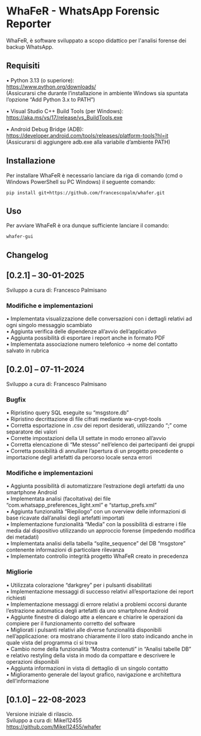 # WhaFeR - WhatsApp Forensic Reporter

WhaFeR, è software sviluppato a scopo didattico per l'analisi forense dei backup WhatsApp.

## Requisiti

•	Python 3.13 (o superiore): \
https://www.python.org/downloads/ \
(Assicurarsi che durante l’installazione in ambiente Windows sia spuntata l’opzione “Add Python 3.x to PATH”)

•	Visual Studio C++ Build Tools (per Windows): \
https://aka.ms/vs/17/release/vs_BuildTools.exe

•	Android Debug Bridge (ADB): \
https://developer.android.com/tools/releases/platform-tools?hl=it \
(Assicurarsi di aggiungere adb.exe alla variabile d’ambiente PATH)

## Installazione

Per installare WhaFeR è necessario lanciare da riga di comando (cmd o Windows PowerShell su PC Windows) il seguente comando:

```
pip install git+https://github.com/francescopalm/whafer.git
```

## Uso

Per avviare WhaFeR è ora dunque sufficiente lanciare il comando:

```
whafer-gui
```

## Changelog

## [0.2.1] – 30-01-2025
Sviluppo a cura di: Francesco Palmisano

### Modifiche e implementazioni
•	Implementata visualizzazione delle conversazioni con i dettagli relativi ad ogni singolo messaggio scambiato \
•	Aggiunta verifica delle dipendenze all’avvio dell’applicativo \
•	Aggiunta possibilità di esportare i report anche in formato PDF \
•	Implementata associazione numero telefonico -> nome del contatto salvato in rubrica

## [0.2.0] – 07-11-2024
Sviluppo a cura di: Francesco Palmisano

### Bugfix
•	Ripristino query SQL eseguite su “msgstore.db” \
•	Ripristino decrittazione di file cifrati mediante wa-crypt-tools \
•	Corretta esportazione in .csv dei report desiderati, utilizzando “;” come separatore dei valori \
•	Corrette impostazioni della UI settate in modo erroneo all’avvio \
•	Corretta elencazione di “Me stesso” nell’elenco dei partecipanti dei gruppi \
•	Corretta possibilità di annullare l’apertura di un progetto precedente o importazione degli artefatti da percorso locale senza errori

### Modifiche e implementazioni
•	Aggiunta possibilità di automatizzare l’estrazione degli artefatti da uno smartphone Android \
•	Implementata analisi (facoltativa) dei file “com.whatsapp_preferences_light.xml” e “startup_prefs.xml” \
•	Aggiunta funzionalità “Riepilogo” con un overview delle informazioni di base ricavate dall’analisi degli artefatti importati \
•	Implementazione funzionalità “Media” con la possibilità di estrarre i file media dal dispositivo utilizzando un approccio forense (impedendo modifica dei metadati) \
•	Implementata analisi della tabella “sqlite_sequence” del DB “msgstore” contenente informazioni di particolare rilevanza \
•	Implementato controllo integrità progetto WhaFeR creato in precedenza

### Migliorie
•	Utilizzata colorazione “darkgrey” per i pulsanti disabilitati \
•	Implementazione messaggi di successo relativi all’esportazione dei report richiesti \
•	Implementazione messaggi di errore relativi a problemi occorsi durante l’estrazione automatica degli artefatti da uno smartphone Android \
•	Aggiunte finestre di dialogo atte a elencare e chiarire le operazioni da compiere per il funzionamento corretto del software \
•	Migliorati i pulsanti relativi alle diverse funzionalità disponibili nell’applicazione: ora mostrano chiaramente il loro stato indicando anche in quale vista del programma ci si trova \
•	Cambio nome della funzionalità “Mostra contenuti” in “Analisi tabelle DB” e relativo restyling della vista in modo da compattare e descrivere le operazioni disponibili \
•	Aggiunta informazioni in vista di dettaglio di un singolo contatto \
•	Miglioramento generale del layout grafico, navigazione e architettura dell’informazione

## [0.1.0] – 22-08-2023
Versione iniziale di rilascio. \
Sviluppo a cura di: Mikel12455 \
https://github.com/Mikel12455/whafer
